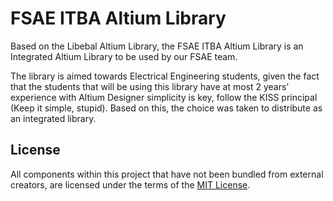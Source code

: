# FSAE ITBA Altium Library
Based on the Libebal Altium Library, the FSAE ITBA Altium Library is an Integrated Altium Library to be used by our FSAE team. 


The library is aimed towards Electrical Engineering students, given the fact that the students that will be using this library have at most 2 years’ experience with Altium Designer simplicity is key, follow the KISS principal (Keep it simple, stupid). Based on this, the choice was taken to distribute as an integrated library.

## License
All components within this project that have not been bundled from external creators, are licensed under the terms of the [MIT License](LICENSE.md).
